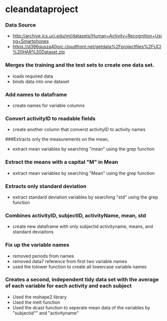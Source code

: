 cleandataproject
================

### Data Source

* http://archive.ics.uci.edu/ml/datasets/Human+Activity+Recognition+Using+Smartphones 
* https://d396qusza40orc.cloudfront.net/getdata%2Fprojectfiles%2FUCI%20HAR%20Dataset.zip 

### Merges the training and the test sets to create one data set.

* loads required data
* binds data into one dataset

### Add names to dataframe

* create names for variable columns

### Convert activityID to readable fields

* create another column that converst activityID to activity names

###Extracts only the measurements on the mean,

* extract mean variables by searching "mean" using the grep function

### Extract the means with a capital "M" in Mean

* extract mean variables by searching "Mean" using the grep function

### Extracts only standard deviation

* extract standard deviation variables by searching "std" using the grep function

### Combines activityID, subjectID, activityName, mean, std

* create new dataframe with only subjectid activityname, means, and standard deviaitons

### Fix up the variable names

* removed periods from names
* removed data7 reference from first two variable names
* used the tolower function to create all lowercase variable names


### Creates a second, independent tidy data set with the average of each variable for each activity and each subject

* Used the reshape2 library
* Used the melt function
* Used the dcast function to seperate mean data of the variables by "subjectid"" and "activityname"
